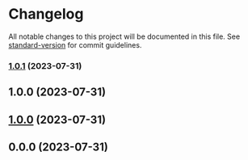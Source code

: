 # Changelog

All notable changes to this project will be documented in this file. See [standard-version](https://github.com/conventional-changelog/standard-version) for commit guidelines.

### [1.0.1](https://github.com/invoicedesk/sdk-js/compare/v1.0.0...v1.0.1) (2023-07-31)

## 1.0.0 (2023-07-31)

## [1.0.0](https://github.com/invoicedesk/sdk-js/compare/v0.0.0...v1.0.0) (2023-07-31)

## 0.0.0 (2023-07-31)
